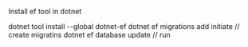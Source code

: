 ﻿

Install ef tool in dotnet

dotnet tool install --global dotnet-ef
dotnet ef migrations add initiate // create migratins
dotnet ef database update // run 